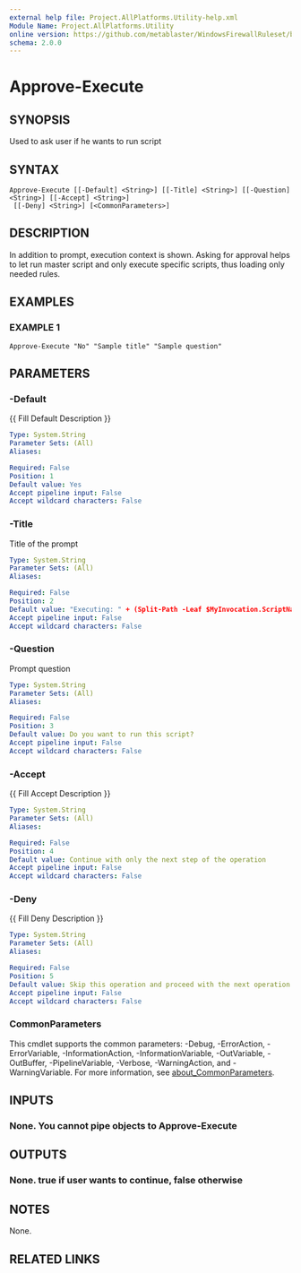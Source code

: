 ```yaml
---
external help file: Project.AllPlatforms.Utility-help.xml
Module Name: Project.AllPlatforms.Utility
online version: https://github.com/metablaster/WindowsFirewallRuleset/blob/develop/Modules/Project.AllPlatforms.Utility/Help/en-US/Approve-Execute.md
schema: 2.0.0
---
```


# Approve-Execute

## SYNOPSIS
Used to ask user if he wants to run script

## SYNTAX

```
Approve-Execute [[-Default] <String>] [[-Title] <String>] [[-Question] <String>] [[-Accept] <String>]
 [[-Deny] <String>] [<CommonParameters>]
```

## DESCRIPTION
In addition to prompt, execution context is shown.
Asking for approval helps to let run master script and only execute specific
scripts, thus loading only needed rules.

## EXAMPLES

### EXAMPLE 1
```
Approve-Execute "No" "Sample title" "Sample question"
```

## PARAMETERS

### -Default
{{ Fill Default Description }}

```yaml
Type: System.String
Parameter Sets: (All)
Aliases:

Required: False
Position: 1
Default value: Yes
Accept pipeline input: False
Accept wildcard characters: False
```

### -Title
Title of the prompt

```yaml
Type: System.String
Parameter Sets: (All)
Aliases:

Required: False
Position: 2
Default value: "Executing: " + (Split-Path -Leaf $MyInvocation.ScriptName)
Accept pipeline input: False
Accept wildcard characters: False
```

### -Question
Prompt question

```yaml
Type: System.String
Parameter Sets: (All)
Aliases:

Required: False
Position: 3
Default value: Do you want to run this script?
Accept pipeline input: False
Accept wildcard characters: False
```

### -Accept
{{ Fill Accept Description }}

```yaml
Type: System.String
Parameter Sets: (All)
Aliases:

Required: False
Position: 4
Default value: Continue with only the next step of the operation
Accept pipeline input: False
Accept wildcard characters: False
```

### -Deny
{{ Fill Deny Description }}

```yaml
Type: System.String
Parameter Sets: (All)
Aliases:

Required: False
Position: 5
Default value: Skip this operation and proceed with the next operation
Accept pipeline input: False
Accept wildcard characters: False
```

### CommonParameters
This cmdlet supports the common parameters: -Debug, -ErrorAction, -ErrorVariable, -InformationAction, -InformationVariable, -OutVariable, -OutBuffer, -PipelineVariable, -Verbose, -WarningAction, and -WarningVariable. For more information, see [about_CommonParameters](http://go.microsoft.com/fwlink/?LinkID=113216).

## INPUTS

### None. You cannot pipe objects to Approve-Execute
## OUTPUTS

### None. true if user wants to continue, false otherwise
## NOTES
None.

## RELATED LINKS
